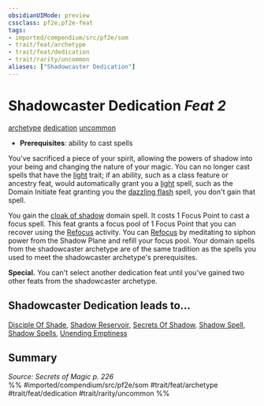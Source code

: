 ```yaml
---
obsidianUIMode: preview
cssclass: pf2e,pf2e-feat
tags:
- imported/compendium/src/pf2e/som
- trait/feat/archetype
- trait/feat/dedication
- trait/rarity/uncommon
aliases: ["Shadowcaster Dedication"]
---
```

# Shadowcaster Dedication  *Feat 2*  
[archetype](archetype.md)  [dedication](dedication.md)  [uncommon](uncommon.md)  

- **Prerequisites**: ability to cast spells

You've sacrificed a piece of your spirit, allowing the powers of shadow into your being and changing the nature of your magic. You can no longer cast spells that have the [light](rules/traits/light.md) trait; if an ability, such as a class feature or ancestry feat, would automatically grant you a [light](../spells/light.md) spell, such as the Domain Initiate feat granting you the [dazzling flash](../spells/dazzling-flash.md) spell, you don't gain that spell.

You gain the [cloak of shadow](../spells/cloak-of-shadow.md) domain spell. It costs 1 Focus Point to cast a focus spell. This feat grants a focus pool of 1 Focus Point that you can recover using the [Refocus](refocus.md) activity. You can [Refocus](refocus.md) by meditating to siphon power from the Shadow Plane and refill your focus pool. Your domain spells from the shadowcaster archetype are of the same tradition as the spells you used to meet the shadowcaster archetype's prerequisites.

**Special.** You can't select another dedication feat until you've gained two other feats from the shadowcaster archetype.

## Shadowcaster Dedication leads to...

[Disciple Of Shade](disciple-of-shade-som.md), [Shadow Reservoir](shadow-reservoir-som.md), [Secrets Of Shadow](secrets-of-shadow-som.md), [Shadow Spell](shadow-spell-som.md), [Shadow Spells](shadow-spells-som.md), [Unending Emptiness](unending-emptiness-som.md)

## Summary

*Source: Secrets of Magic p. 226*  
%% #imported/compendium/src/pf2e/som #trait/feat/archetype #trait/feat/dedication #trait/rarity/uncommon %%